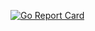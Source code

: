 [![Go Report Card](https://goreportcard.com/badge/github.com/achmudas/websocket-chat)](https://goreportcard.com/report/github.com/achmudas/websocket-chat)